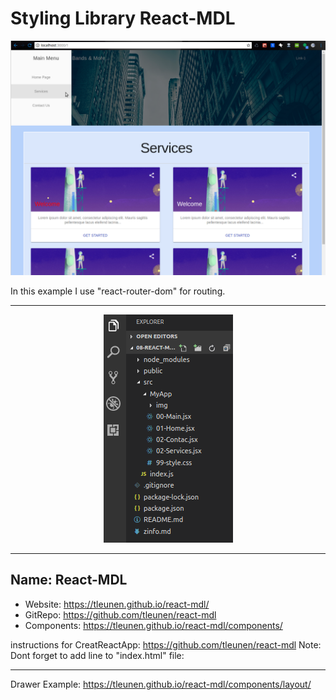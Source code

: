 # Styling Library React-MDL

![Screen Shoot](/src/MyApp/img/SS1.png)

In this example I use "react-router-dom" for routing.

<hr />
<p align="center">
  <img src="/src/MyApp/img/SS2.png" />
</p>
<hr />

## Name: React-MDL

- Website: https://tleunen.github.io/react-mdl/
- GitRepo: https://github.com/tleunen/react-mdl
- Components: https://tleunen.github.io/react-mdl/components/

instructions for CreatReactApp: https://github.com/tleunen/react-mdl
Note: Dont forget to add line to "index.html" file: <link rel="stylesheet" href="https://fonts.googleapis.com/icon?family=Material+Icons"> 



---------------------------------------------------

Drawer Example: https://tleunen.github.io/react-mdl/components/layout/